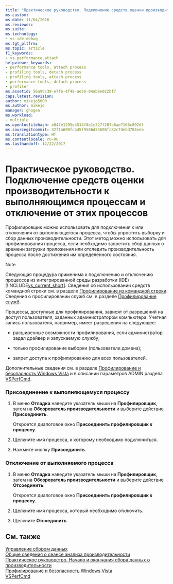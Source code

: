 ```yaml
---
title: "Практическое руководство. Подключение средств оценки производительности к выполняющимся процессам и отключение от этих процессов | Документы Майкрософт"
ms.custom: 
ms.date: 11/04/2016
ms.reviewer: 
ms.suite: 
ms.technology:
- vs-ide-debug
ms.tgt_pltfrm: 
ms.topic: article
f1_keywords:
- vs.performance.attach
helpviewer_keywords:
- performance tools, attach process
- profiling tools, detach process
- profiling tools, attach process
- performance tools, detach process
- profiler
ms.assetid: 56a99c39-e7f6-4f48-ae56-04ab8e022bf7
caps.latest.revision: 
author: mikejo5000
ms.author: mikejo
manager: ghogen
ms.workload:
- multiple
ms.openlocfilehash: e847e1295e4514f8e1c327f207a6ae7166c892df
ms.sourcegitcommit: 32f1a690fc445f9586d53698fc82c7debd784eeb
ms.translationtype: HT
ms.contentlocale: ru-RU
ms.lasthandoff: 12/22/2017
---
```

# <a name="how-to-attach-and-detach-performance-tools-to-running-processes"></a>Практическое руководство. Подключение средств оценки производительности к выполняющимся процессам и отключение от этих процессов
Профилировщик можно использовать для подключения к или отключения от выполняющегося процесса, чтобы упростить выборку и сбор данных производительности. Этот метод можно использовать для профилирования процесса, если необходимо запретить сбор данных о времени загрузки приложения или отследить производительность процесса после достижения им определенного состояния.  
  
> [!NOTE]
>  Следующая процедура применима к подключению и отключению процессов из интегрированной среды разработки (IDE) [!INCLUDE[vs_current_short](../code-quality/includes/vs_current_short_md.md)]. Сведения об использовании средств командной строки см. в разделе [Профилирование из командной строки](../profiling/using-the-profiling-tools-from-the-command-line.md). Сведения о профилировании служб см. в разделе [Профилирование служб](../profiling/command-line-profiling-of-services.md).  
  
 Процессы, доступные для профилирования, зависят от разрешений на доступ пользователя, заданных администратором компьютера. Учетная запись пользователя, например, имеет разрешения на следующее:  
  
-   расширенные возможности профилирования, если администратор задал драйвер и запускаемую службу;  
  
-   только профилирование выборки (пользователи домена);  
  
-   запрет доступа к профилированию для всех пользователей.  
  
 Дополнительные сведения см. в разделе [Профилирование и безопасность Windows Vista](../profiling/profiling-and-windows-vista-security.md) и в описании параметров ADMIN раздела [VSPerfCmd](../profiling/vsperfcmd.md).  
  
### <a name="to-attach-to-a-running-process"></a>Присоединение к выполняющемуся процессу  
  
1.  В меню **Отладка** наведите указатель мыши на **Профилировщик**, затем на **Обозреватель производительности** и выберите действие **Присоединить**.    
  
     Откроется диалоговое окно **Присоединить профилировщик к процессу**.  
  
2.  Щелкните имя процесса, к которому необходимо подключиться.  
  
3.  Нажмите кнопку **Присоединить**.  
  
### <a name="to-detach-from-a-running-process"></a>Отключение от выполняемого процесса  
  
1.  В меню **Отладка** наведите указатель мыши на **Профилировщик**, затем на **Обозреватель производительности** и выберите действие **Отсоединить**. 
  
     Откроется диалоговое окно **Присоединить профилировщик к процессу**.  
  
2.  Щелкните имя процесса, который необходимо отключить.  
  
3.  Щелкните **Отсоединить**.  
  
## <a name="see-also"></a>См. также  
 [Управление сбором данных](../profiling/controlling-data-collection.md)   
 [Общие сведения о сеансе анализа производительности](../profiling/performance-session-overview.md)   
 [Практическое руководство. Начало и окончания сбора данных о производительности](../profiling/how-to-start-and-end-performance-data-collection.md)   
 [Профилирование и безопасность Windows Vista](../profiling/profiling-and-windows-vista-security.md)   
 [VSPerfCmd](../profiling/vsperfcmd.md)